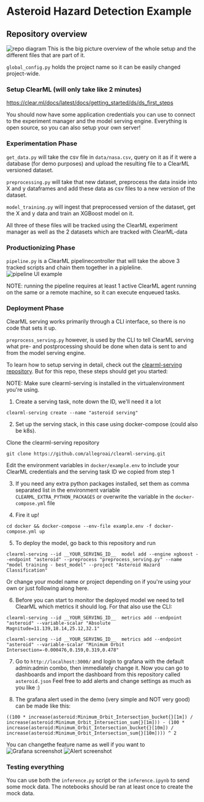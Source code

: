# Asteroid Hazard Detection Example

## Repository overview
![repo diagram](diagram/diagram.png)
This is the big picture overview of the whole setup and the different files that are part of it.

`global_config.py` holds the project name so it can be easily changed project-wide.

### Setup ClearML (will only take like 2 minutes)
https://clear.ml/docs/latest/docs/getting_started/ds/ds_first_steps

You should now have some application credentials you can use to connect to the experiment manager and the model serving engine. Everything is open source, so you can also setup your own server!

### Experimentation Phase
`get_data.py` will take the csv file in `data/nasa.csv`, query on it as if it were a database (for demo purposes) and upload the resulting file to a ClearML versioned dataset.

`preprocessing.py` will take that new dataset, preprocess the data inside into X and y dataframes and add these data as csv files to a new version of the dataset.

`model_training.py` will ingest that preprocessed version of the dataset, get the X and y data and train an XGBoost model on it.

All three of these files will be tracked using the ClearML experiment manager as well as the 2 datasets which are tracked with ClearML-data

### Productionizing Phase
`pipeline.py` is a ClearML pipelinecontroller that will take the above 3 tracked scripts and chain them together in a pipleline.
![pipeline UI example](images/pipeline.png)

NOTE: running the pipeline requires at least 1 active ClearML agent running on the same or a remote machine, so it can execute enqueued tasks.

### Deployment Phase
ClearML serving works primarily through a CLI interface, so there is no code that sets it up.

`preprocess_serving.py` however, is used by the CLI to tell ClearML serving what pre- and postprocessing should be done when data is sent to and from the model serving engine.

To learn how to setup serving in detail, check out the [clearml-serving repository](https://github.com/allegroai/clearml-serving). But for this repo, these steps should get you started:



NOTE: Make sure clearml-serving is installed in the virtualenvironment you're using.

1. Create a serving task, note down the ID, we'll need it a lot
```
clearml-serving create --name "asteroid serving"
```

2. Set up the serving stack, in this case using docker-compose (could also be k8s).

Clone the clearml-serving repository
```
git clone https://github.com/allegroai/clearml-serving.git
```

Edit the environment variables in `docker/example.env` to include your ClearML credentials and the serving task ID we copied from step 1

3. If you need any extra python packages installed, set them as comma separated list in the environment variable `CLEARML_EXTRA_PYTHON_PACKAGES` or overwrite the variable in the `docker-compose.yml` file

4. Fire it up!
```
cd docker && docker-compose --env-file example.env -f docker-compose.yml up
```

5. To deploy the model, go back to this repository and run
```
clearml-serving --id __YOUR_SERVING_ID__  model add --engine xgboost --endpoint "asteroid" --preprocess "preprocess_serving.py" --name "model training - best_model" --project "Asteroid Hazard Classification"
```
Or change your model name or project depending on if you're using your own or just following along here.

6. Before you can start to monitor the deployed model we need to tell ClearML which metrics it should log. For that also use the CLI:
```
clearml-serving --id __YOUR_SERVING_ID__  metrics add --endpoint "asteroid" --variable-scalar "Absolute Magnitude=11.139,18.14,25.12,32.1"
```
```
clearml-serving --id __YOUR_SERVING_ID__  metrics add --endpoint "asteroid" --variable-scalar "Minimum Orbit Intersection=-0.000476,0.159,0.319,0.478"
```
7. Go to `http://localhost:3000/` and login to grafana with the default admin:admin combo, then immediately change it.
Now you can go to dashboards and import the dashboard from this repository called `asteroid.json`
Feel free to add alerts and change settings as much as you like :)

8. The grafana alert used in the demo (very simple and NOT very good) can be made like this:
```
((100 * increase(asteroid:Minimum_Orbit_Intersection_bucket{}[1m]) / increase(asteroid:Minimum_Orbit_Intersection_sum{}[1m])) - (100 * increase(asteroid:Minimum_Orbit_Intersection_bucket{}[10m]) / increase(asteroid:Minimum_Orbit_Intersection_sum{}[10m]))) ^ 2
```
You can changethe feature name as well if you want to
![Grafana screenshot](images/dashboard.png)
![Alert screenshot](images/alert.png)

### Testing everything
You can use both the `inference.py` script or the `inference.ipynb` to send some mock data. The notebooks should be ran at least once to create the mock data.

